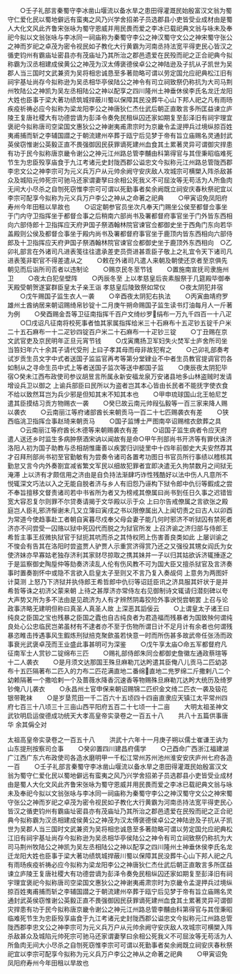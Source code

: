 <!-- { "loadSidebar": true } -->
　　○壬子礼部言秦蜀守李冰凿山堰流以备水旱之患田得灌溉民始殷富汉文翁为蜀守仁爱化民以蜀地僻远有蛮夷之风乃兴学舍招弟子员选郡县小吏皆受业成材由是蜀人大化文风此齐鲁宋张咏为蜀守恩威并用民畏而爱之李冰已载祀典文翁与咏未及奉祀今拟以文翁张咏与李冰同一祠庙称为秦蜀守李公之神汉蜀守文公之神宋蜀守张公之神而岁祀之卓茂为密令视民如子教化大行黄霸为河南丞持法宽平得吏民心皆汉之循吏钧州有霸庙址密县亦有茂庙址乃其所治之郡邑遗爱在民殁而祀之正合祀典今拟称霸为汉丞相建成侯黄公之神茂为汉太傅褒德侯卓公之神陆逊及子抗从子凯世为吴郡人当三国时文武兼资为吴将相忠诚恳至多著勋略可谓以劳定国允应祀典松江旧有祠宇基址尚存今拟称逊为吴丞相华亭侯陆公之神令有司立祠致祭仍称抗为大司马荆州牧陆公之神凯为吴左丞相陆公之神以配享之四川隆州土神垂休侯李氏名龙迁龙阳大姓也臣事于梁大著功绩筑城捍蔽川蜀以保障其民没葬牛心山下邦人祀之凡有雨旸疾疫祈祷必应今拟称为梁龙阳李公之神唐狄仁杰仕武后朝正直敢言多所匡益谏立庐陵王复唐社稷大有功德尝谪为彭泽令奏免民租纵囚还家如期复至彭泽旧有祠宇理宜褒祀今拟称唐司空梁国文惠狄公之神谢夷甫肃宗时为京畿令孟湜押兵过境纵掠百姓夷甫捕而斩之李辅国譛之于朝流建州卒葬于瓯宁后见梦于帝有旨立庙赐名灵通封武英侯窃惟谢公英毅正直不畏强御因民获罪谪死建州血食其土累著灵异可谓御灾捍患有功于民今拟称唐京畿令谢公之神元江州路总管李黼由科第得官与其侄秉昭临难死节生为忠臣殁享庙食于九江考诸元史封陇西郡公谥忠文今拟称元江州路总管陇西郡李忠文公之神李宗可为元义兵万户从元帅余阙守安庆敌人攻城宗可横槊入阵杀敌甚众及城陷元帅死宗可驰马还家谓妻孥曰余相公死我义不可屈汝等无苟活为人所鱼肉无间大小尽杀之自刎死窃惟李宗可可谓以死勤事者矣余阙既立祠安庆春秋祭祀宜以李宗可配享今拟称为元义兵万户李公之神从之命著之祀典
　　○甲寅诏免凤阳府寿州今年田租以旱故也
　　○诏定朝参官员坐次凡奉天门赐坐公侯至都督佥事坐于门内守卫指挥坐于都督佥事之后稍南六部尚书及署都督府事官坐于门外皆东西相向六部侍郎十卫指挥应天府尹国子祭酒翰林院官谏官佥都御史坐于西角门东向若华盖殿则公侯及都督佥事坐于殿内尚书及署都督府事官坐于鹿顶内皆东西相向六部侍郎及十卫指挥应天府尹国子祭酒翰林院官谏官佥都御史坐于鹿顶外东西相向　○乙卯礼部言在外诸司凡进表笺往往遣承差吏员赍进甚乖臣子敬上之礼宜令天下诸司凡进表笺非职官不得差遣从之
　　○敕在外诸司凡遣人来朝及朝使还京者至京俱先朝见而后诣所司否者以违制论
　　○赐京民冬至节钱
　　○置施南宣抚司隶施州卫
　　○夜太白犯垒壁阵
　　○丙辰冬至  上以孝慈皇后丧素服祭于几筵殿毕御奉天殿受朝贺遂宴群臣皇太子亲王诣  孝慈皇后陵致祭如常仪
　　○夜太阴犯井宿
　　○戊午赐国子监生衣人一袭
　　○辛酉夜太阴犯右执法
　　○丙寅曲靖府罗雄州土酋纳居来朝诏赐绮帛钞锭十二月庚午朔命赐国子监生读书灯油每月人一斤著为例
　　○癸酉赐金吾等卫征南指挥千百户文绮纱罗绢布一万九千四百一十八疋
　　○□戌诏凡征南将校死事者恤其家属指挥给米三十石麻布十五疋钞五锭千户米二十五石麻布一十二疋钞四锭百户米二十石麻布一十疋钞三锭
　　○丁丑赐在京文武官吏及京民明年正旦元宵节钱
　　○戊寅鹰扬卫军妇失火焚军士庐舍所司坐当笞妇年六十余其子请代受刑  上曰子孝其母而母非故犯宥之
　　○己卯礼部奏考试岁贡生员文字中式者送国子监监官再考等第分堂肄业不中者生员教官提调官罚各如制从之寻命生员中式上等者送国子监次等送中都国子监
　　○庚辰夜太阴犯毕宿○癸未江西布政使司参议胡昱言所属永新安福龙泉万安诸县地多山林盗贼时发请增设兵卫以御之  上谕兵部臣曰民所以为盗者岂其本心皆由长民者不能抚字使衣食不给以致然耳岂为兵少邪是但知其末不知其本也
　　○甲申琉球国山北王帕尼芝遣其臣摸结习贡方物赐衣一袭
　　○癸巳故云南元帅叚弘毅等一百三家来降人赐以袭衣
　　○云南丽江等府诸部酋长来朝贡马一百二十七匹赐袭衣有差
　　○狭西临洮卫指挥佥事赵琦来朝贡马
　　○国子监博士严图南卒诏赐棺衣歛葬之具
　　○云南丽江等府酋长木德等来朝赐袭衣有差
　　○诏国子监生病者令应天府遣人送还乡时监生多病肿祭酒宋讷以闻故有是命○甲午刑部尚书开济等有罪伏诛济洛阳人初为国子助教与丞相胡惟庸善以疾罢归训徒里中十四年前御史大夫安然荐其才召拜刑部尚书初至官勤敏有为尝奏令诸司各置考功图日书官员所行事绩以稽核其勤怠又言今内外奏劄宜减省繁文军民以细故犯罪者宜即决遣无久拘禁数月之间狱无淹滞  上以济有才颇信用之济由是自负持法渐肆巧诈性残酷好以法中伤人凡意所不悦辄深文巧法以入之无能自脱者济与乡人有旧怨乃诬构下狱令郎中仇衍等鍜成之尝不奉旨擅移文督责诸司若中书省所为者又为榜戒其僚属曰尚书到任日久事之迟错皆宽大容忍复尔则罪不尔贷奏请揭于文华殿以示于众  上曰尔告戒僚属之言欲张之殿庭岂人臣礼邪济惭谢未几又立簿曰寅戌之书以限僚属出入上闻切责之曰古人以卯酉为常道今使趋事赴工者朝自寅暮尽戍奉父母会妻子能几何时邪济不听狱囚有禁死者济亦不问尝受一囚赂以狱中死囚代而脱之为狱官所发  上召济谕之济归部与侍郎王希哲主事王叔微执狱官于狱扼其吭而杀之其恃权罔上伤害善良类如此  上屡训谕之不悛会有告其在洛阳时尝盗贾人驴贾人示重赏济得赏乃还之又强役其甥女阎氏为女使济妹亦早寡姑老独存济利其家财尽掠取之携其妹并一子以归其姑欲诉济辄捶逐之于是监察御史陶垕仲等劾奏济渎乱人伦有伤风教不可为国大臣又擅杀狱官及言济奏事时置奏劄怀中或隐不言欲入启皇太子至则又不言乃复入奏觇伺  上意务为两图奸计莫测  上怒乃下济狱并执侍郎王希哲郎中仇衍等诏廷臣讯之济具服其奸状于是并希哲等诛之初济父蒙来朝  上待之甚厚济亦常侍左右见御制诗文辄请归潜刻碑以夸大声势又所为多不法由是见疏济为人有才辨然阴毒狡险外事谀悦尝朝罢  上召与论政事济略无建明但称曰真圣人真圣人故  上深恶其謟佞云
　　○上谓皇太子诸王曰纯良之臣国之宝也残暴之臣国之蠹也自古纯良者为君造福而残暴者为国致殃何谓纯良处心公忠临民岂弟虽材有不逮者亦不至于伤物所谓日计不足月计有余者也何谓残暴恣睢击抟遇事风生鍜炼刑狱掊克聚歛虽若快意一时而所伤甚多故武帝任张汤而政事衰光武褒卓茂而王业盛此事甚明可为深鉴
　　○戊午享太庙○命五军都督府凡征南军士人赏钞二锭绵布三匹
　　○赐礼部侍郎朱同佥都御史詹徽左通政蔡瑄等十二人袭衣
　　○是月须文达那国王殊旦麻勒兀达盻遣其臣俺八儿贡马二匹幼苾布十五匹隔著布二匹入的力布二匹花满直地二番绵直地二兠罗绵二斤撒剌八二个幼赖隔著一个撒哈剌一个及蔷薇水降香沉速香等物赐殊旦麻勒兀达盻大统历及绮罗钞俺八儿袭衣
　　○永昌州土官申保来朝诏赐锦二匹织金文绮二匹衣一袭及钑花银带靴袜
　　○是岁垦荒田一千二百六十五顷四十四亩直隶应天镇江太平常州四府七百三十八顷三十三亩山西平阳府五百二十七顷一十二亩
　　大明太祖圣神文武钦明启运俊德成功统天大孝高皇帝实录卷之一百五十八
　　共八十五篇供事唐华  余其偁仝对


太祖高皇帝实录卷之一百五十八
　　洪武十六年十一月庚子朔以儒士崔谦王讷为山东提刑按察司佥事
　　○癸卯置四川建昌府儒学
　　○己酉命广西浙江福建湖广江西广东六布政使司各造水磨明甲一千松江常州苏州池州淮安安庆庐州七府各造一百
　　○壬子礼部言秦蜀守李冰凿山堰流以备水旱之患田得灌溉民始殷富汉文翁为蜀守仁爱化民以蜀地僻远有蛮夷之风乃兴学舍招弟子员选郡县小吏皆受业成材由是蜀人大化文风此齐鲁宋张咏为蜀守恩威并用民畏而爱之李冰已载祀典文翁与咏未及奉祀今拟以文翁张咏与李冰同一祠庙称为秦蜀守李公之神汉蜀守文公之神宋蜀守张公之神而岁祀之卓茂为密令视民如子教化大行黄霸为河南丞持法宽平得吏民心皆汉之循吏钧州有霸庙址密县亦有茂庙址乃其所治之郡邑遗爱在民殁而祀之正合祀典今拟称霸为汉丞相建成侯黄公之神茂为汉太傅褒德侯卓公之神陆逊及子抗从子凯世为吴郡人当三国时文武兼资为吴将相忠诚恳至多著勋略可谓以劳定国允应祀典松江旧有祠宇基址尚存今拟称逊为吴丞相华亭侯陆公之神令有司立祠致祭仍称抗为大司马荆州牧陆公之神凯为吴左丞相陆公之神以配享之四川隆州土神垂休侯李氏名龙迁龙阳大姓也臣事于梁大著功绩筑城捍蔽川蜀以保障其民没葬牛心山下邦人祀之凡有雨旸疾疫祈祷必应今拟称为梁龙阳李公之神唐狄仁杰仕武后朝正直敢言多所匡益谏立庐陵王复唐社稷大有功德尝谪为彭泽令奏免民租纵囚还家如期复至彭泽旧有祠宇理宜褒祀今拟称唐司空梁国文惠狄公之神谢夷甫肃宗时为京畿令孟湜押兵过境纵掠百姓夷甫捕而斩之李辅国譛之于朝流建州卒葬于瓯宁后见梦于帝有旨立庙赐名灵通封武英侯窃惟谢公英毅正直不畏强御因民获罪谪死建州血食其土累著灵异可谓御灾捍患有功于民今拟称唐京畿令谢公之神元江州路总管李黼由科第得官与其侄秉昭临难死节生为忠臣殁享庙食于九江考诸元史封陇西郡公谥忠文今拟称元江州路总管陇西郡李忠文公之神李宗可为元义兵万户从元帅余阙守安庆敌人攻城宗可横槊入阵杀敌甚众及城陷元帅死宗可驰马还家谓妻孥曰余相公死我义不可屈汝等无苟活为人所鱼肉无间大小尽杀之自刎死窃惟李宗可可谓以死勤事者矣余阙既立祠安庆春秋祭祀宜以李宗可配享今拟称为元义兵万户李公之神从之命著之祀典
　　○甲寅诏免凤阳府寿州今年田租以旱故也

